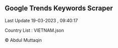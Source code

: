 

## Google Trends Keywords Scraper 
 
Last Update 19-03-2023 , 09:40:17

Country List :
VIETNAM.json



© Abdul Muttaqin 
